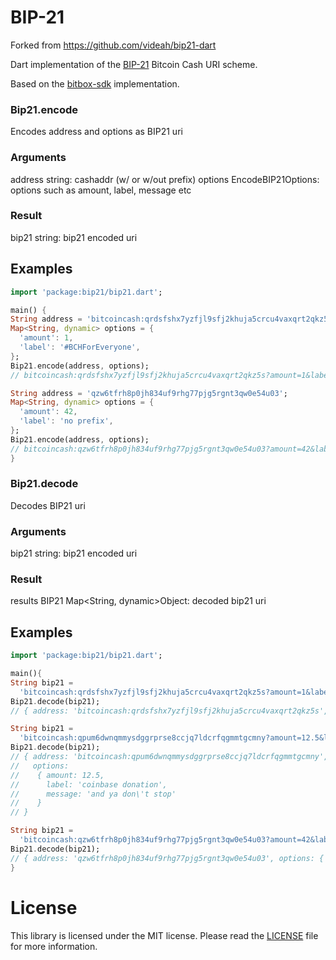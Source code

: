 # BIP-21

Forked from https://github.com/videah/bip21-dart

Dart implementation of the [BIP-21](https://github.com/bitcoin/bips/blob/master/bip-0021.mediawiki) Bitcoin Cash URI scheme.

Based on the [bitbox-sdk](https://developer.bitcoin.com/bitbox/docs/bitcoincash#encodebip21) implementation.

### Bip21.encode
Encodes address and options as BIP21 uri

### Arguments
address string: cashaddr (w/ or w/out prefix)
options EncodeBIP21Options: options such as amount, label, message etc

### Result
bip21 string: bip21 encoded uri

## Examples

```dart
import 'package:bip21/bip21.dart';

main() {
String address = 'bitcoincash:qrdsfshx7yzfjl9sfj2khuja5crcu4vaxqrt2qkz5s';
Map<String, dynamic> options = {
  'amount': 1,
  'label': '#BCHForEveryone',
};
Bip21.encode(address, options);
// bitcoincash:qrdsfshx7yzfjl9sfj2khuja5crcu4vaxqrt2qkz5s?amount=1&label=%23BCHForEveryone

String address = 'qzw6tfrh8p0jh834uf9rhg77pjg5rgnt3qw0e54u03';
Map<String, dynamic> options = {
  'amount': 42,
  'label': 'no prefix',
};
Bip21.encode(address, options);
// bitcoincash:qzw6tfrh8p0jh834uf9rhg77pjg5rgnt3qw0e54u03?amount=42&label=no%20prefix
}
```

### Bip21.decode
Decodes BIP21 uri

### Arguments
bip21 string: bip21 encoded uri

### Result
results BIP21 Map<String, dynamic>Object: decoded bip21 uri

## Examples

```dart
import 'package:bip21/bip21.dart';

main(){
String bip21 =
  'bitcoincash:qrdsfshx7yzfjl9sfj2khuja5crcu4vaxqrt2qkz5s?amount=1&label=%23BCHForEveryone';
Bip21.decode(bip21);
// { address: 'bitcoincash:qrdsfshx7yzfjl9sfj2khuja5crcu4vaxqrt2qkz5s', options: { amount: 1, label: '#BCHForEveryone' } }

String bip21 =
  'bitcoincash:qpum6dwnqmmysdggrprse8ccjq7ldcrfqgmmtgcmny?amount=12.5&label=coinbase%20donation&message=and%20ya%20don%27t%20stop';
Bip21.decode(bip21);
// { address: 'bitcoincash:qpum6dwnqmmysdggrprse8ccjq7ldcrfqgmmtgcmny',
//   options:
//    { amount: 12.5,
//      label: 'coinbase donation',
//      message: 'and ya don\'t stop'
//    }
// }

String bip21 =
  'bitcoincash:qzw6tfrh8p0jh834uf9rhg77pjg5rgnt3qw0e54u03?amount=42&label=no%20prefix';
Bip21.decode(bip21);
// { address: 'qzw6tfrh8p0jh834uf9rhg77pjg5rgnt3qw0e54u03', options: { amount: 42, label: 'no prefix' } }
}
```

# License

This library is licensed under the MIT license. Please read the [LICENSE](LICENSE) file for more information.
